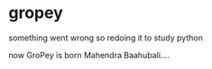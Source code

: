 # gropey
something went wrong so redoing it 
to study python

now GroPey is born 
Mahendra Baahubali....
